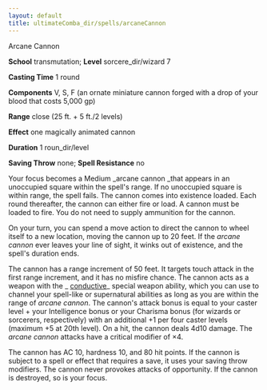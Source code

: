 ```yaml
---
layout: default
title: ultimateComba_dir/spells/arcaneCannon
---
```

Arcane Cannon

**School** transmutation; **Level** sorcere_dir/wizard 7

**Casting Time** 1 round

**Components** V, S, F (an ornate miniature cannon forged with a drop of your blood that costs 5,000 gp)

**Range** close (25 ft. + 5 ft./2 levels)

**Effect** one magically animated cannon

**Duration** 1 roun_dir/level

**Saving Throw** none; **Spell Resistance** no

Your focus becomes a Medium _arcane cannon _that appears in an unoccupied square within the spell's range. If no unoccupied square is within range, the spell fails. The cannon comes into existence loaded. Each round thereafter, the cannon can either fire or load. A cannon must be loaded to fire. You do not need to supply ammunition for the cannon.

On your turn, you can spend a move action to direct the cannon to wheel itself to a new location, moving the cannon up to 20 feet. If the _arcane cannon_ ever leaves your line of sight, it winks out of existence, and the spell's duration ends.

The cannon has a range increment of 50 feet. It targets touch attack in the first range increment, and it has no misfire chance. The cannon acts as a weapon with the _ [conductive](advanced/magicItem_dir/weapons#_conductive)_ special weapon ability, which you can use to channel your spell-like or supernatural abilities as long as you are within the range of _arcane cannon_. The cannon's attack bonus is equal to your caster level + your Intelligence bonus or your Charisma bonus (for wizards or sorcerers, respectively) with an additional +1 per four caster levels (maximum +5 at 20th level). On a hit, the cannon deals 4d10 damage. The _arcane cannon_ attacks have a critical modifier of ×4.

The cannon has AC 10, hardness 10, and 80 hit points. If the cannon is subject to a spell or effect that requires a save, it uses your saving throw modifiers. The cannon never provokes attacks of opportunity. If the cannon is destroyed, so is your focus.

